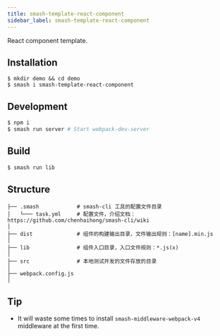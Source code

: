 ```yaml
---
title: smash-template-react-component
sidebar_label: smash-template-react-component
---
```


React component template.

## Installation

```shell
$ mkdir demo && cd demo
$ smash i smash-template-react-component
```

## Development

```bash
$ npm i
$ smash run server # Start webpack-dev-server
```

## Build

```bash
$ smash run lib
```

## Structure

```
├── .smash            # smash-cli 工具的配置文件目录
│   └─── task.yml     # 配置文件，介绍文档：https://github.com/chenhaihong/smash-cli/wiki
│
├── dist              # 组件的构建输出目录，文件输出规则：[name].min.js
│
├── lib               # 组件入口目录，入口文件规则：*.js(x)
│
├── src               # 本地测试开发的文件存放的目录
│
├── webpack.config.js
│
```

## Tip

- It will waste some times to install `smash-middleware-webpack-v4` middleware
  at the first time.
